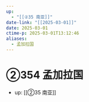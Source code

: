 ```yaml
---
up:
  - "[[②35 南亚]]"
date-link: "[[2025-03-01]]"
date: 2025-03-01
ctime-p: 2025-03-01T13:12:46
aliases:
  - 孟加拉国
---
```


# ②354 孟加拉国

- up: [[②35 南亚]]
